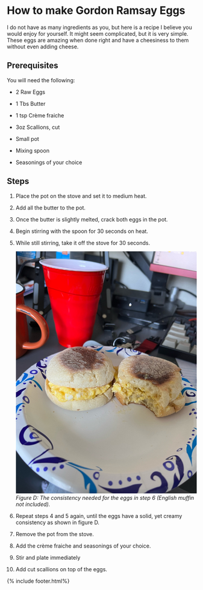 # How to make Gordon Ramsay Eggs

I do not have as many ingredients as you, but here is a recipe I believe
you would enjoy for yourself. It might seem complicated, but it is very
simple. These eggs are amazing when done right and have a cheesiness to
them without even adding cheese.

## Prerequisites

You will need the following:

- 2 Raw Eggs

- 1 Tbs Butter

- 1 tsp Crème fraiche

- 3oz Scallions, cut

- Small pot

- Mixing spoon

- Seasonings of your choice

## Steps

1. Place the pot on the stove and set it to medium heat.

2. Add all the butter to the pot.

3. Once the butter is slightly melted, crack both eggs in the pot.

4. Begin stirring with the spoon for 30 seconds on heat.

5. While still stirring, take it off the stove for 30 seconds.

    ![Eggs with fluffy consistency](media/image4.jpg)
    *Figure D: The consistency needed for the eggs in step 6 (English muffin not included).*

6. Repeat steps 4 and 5 again, until the eggs have a solid, yet creamy consistency as shown in figure D.

7. Remove the pot from the stove.

8. Add the crème fraiche and seasonings of your choice.

9. Stir and plate immediately

10. Add cut scallions on top of the eggs.

{% include footer.html%}

